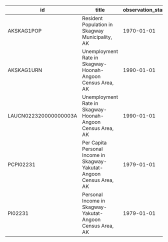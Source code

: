 | id                    | title                                                                | observation_start   | observation_end   |
|-----------------------|----------------------------------------------------------------------|---------------------|-------------------|
| AKSKAG1POP            | Resident Population in Skagway Municipality, AK                      | 1970-01-01          | 2020-01-01        |
| AKSKAG1URN            | Unemployment Rate in Skagway-Hoonah-Angoon Census Area, AK           | 1990-01-01          | 2009-12-01        |
| LAUCN022320000000003A | Unemployment Rate in Skagway-Hoonah-Angoon Census Area, AK           | 1990-01-01          | 2009-01-01        |
| PCPI02231             | Per Capita Personal Income in Skagway-Yakutat-Angoon Census Area, AK | 1979-01-01          | 1992-01-01        |
| PI02231               | Personal Income in Skagway-Yakutat-Angoon Census Area, AK            | 1979-01-01          | 1992-01-01        |